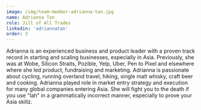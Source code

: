 ```yaml
---
image: /img/team-member-adrianna-tan.jpg
name: Adrianna Tan
role: Jill of All Trades
linkedin: 'adriannatan'
order: 3
---
```


Adrianna is an experienced business and product leader with a proven track record in starting and scaling businesses, especially in Asia. Previously, she was at Wobe, Silicon Straits, Pozible, Yelp, Uber, Pen to Pixel and elsewhere where she led product, fundraising and marketing. Adrianna is passionate about cycling, running overland travel, hiking, single malt whisky, craft beer and cooking. Adrianna played role in market entry strategy and execution for many global companies entering Asia. She will fight you to the death if you use "lah" in a grammatically incorrect manner, especially to prove your Asia skillz.
